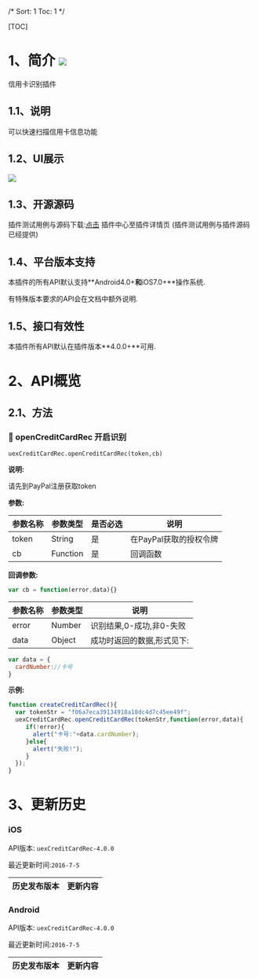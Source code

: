 /*
Sort: 1
Toc: 1
*/

[TOC]
# 1、简介 [![](http://appcan-download.oss-cn-beijing.aliyuncs.com/%E5%85%AC%E6%B5%8B%2Fgf.png)]()<ignore>
信用卡识别插件
## 1.1、说明<ignore>
可以快速扫描信用卡信息功能
## 1.2、UI展示<ignore>
 ![](http://newdocx.appcan.cn/docximg/130030c2015p6e16c.png)
## 1.3、开源源码<ignore>
插件测试用例与源码下载:[点击](http://plugin.appcan.cn/details.html?id=164_index) 插件中心至插件详情页 (插件测试用例与插件源码已经提供)
## 1.4、平台版本支持<ignore>

本插件的所有API默认支持**Android4.0+**和**iOS7.0+**操作系统.

有特殊版本要求的API会在文档中额外说明.

## 1.5、接口有效性<ignore>

本插件所有API默认在插件版本**4.0.0+**可用.
# 2、API概览<ignore>

## 2.1、方法<ignore>
### 🍭 openCreditCardRec 开启识别

`uexCreditCardRec.openCreditCardRec(token,cb)`

**说明:**

请先到PayPal注册获取token 

**参数:**

| 参数名称  | 参数类型     | 是否必选 | 说明             |
| ----- | -------- | ---- | -------------- |
| token | String   | 是    | 在PayPal获取的授权令牌 |
| cb    | Function | 是    | 回调函数           |
**回调参数:**

```javascript
var cb = function(error,data){}
```

| 参数名称  | 参数类型   | 说明              |
| ----- | ------ | --------------- |
| error | Number | 识别结果,0-成功,非0-失败 |
| data  | Object | 成功时返回的数据,形式见下:  |

```javascript
var data = {
  cardNumber://卡号
}
```



**示例:**

```javascript
function createCreditCardRec(){
  var tokenStr = "f06a7eca39134918a18dc4d7c45ee49f";
  uexCreditCardRec.openCreditCardRec(tokenStr,function(error,data){
     if(!error){
       alert("卡号:"+data.cardNumber);
     }else{
       alert("失败!");
     }
  });
}
```


# 3、更新历史<ignore>

### iOS<ignore>

API版本: `uexCreditCardRec-4.0.0`

最近更新时间:`2016-7-5`

| 历史发布版本 | 更新内容                                     |
| ------ | ---------------------------------------- |

### Android<ignore>

API版本: `uexCreditCardRec-4.0.0`

最近更新时间:`2016-7-5`

| 历史发布版本 | 更新内容                          |
| ------ | ----------------------------- |
